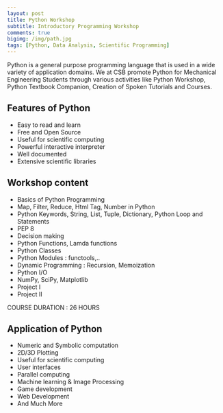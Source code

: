 ```yaml
---
layout: post
title: Python Workshop
subtitle: Introductory Programming Workshop
comments: true
bigimg: /img/path.jpg
tags: [Python, Data Analysis, Scientific Programming]
---
```

Python is a general purpose programming language that is used in a wide variety of application domains. We at CSB promote Python for Mechanical Engineering Students through various activities like Python Workshop, Python Textbook Companion, Creation of Spoken Tutorials and Courses.

## Features of Python

* Easy to read and learn
* Free and Open Source
* Useful for scientific computing
* Powerful interactive interpreter
* Well documented
* Extensive scientific libraries

## Workshop content

* Basics of Python Programming
* Map, Filter, Reduce, Html Tag, Number in  Python
* Python Keywords, String, List, Tuple, Dictionary, Python Loop and Statements
* PEP 8
* Decision making
* Python Functions, Lamda functions
* Python Classes
* Python Modules : functools,..
* Dynamic Programming : Recursion, Memoization
* Python I/O
* NumPy, SciPy, Matplotlib
* Project I
* Project II


COURSE DURATION : 26 HOURS

## Application of Python

* Numeric and Symbolic computation
* 2D/3D Plotting
* Useful for scientific computing
* User interfaces
* Parallel computing
* Machine learning & Image Processing
* Game development
* Web Development
* And Much More
